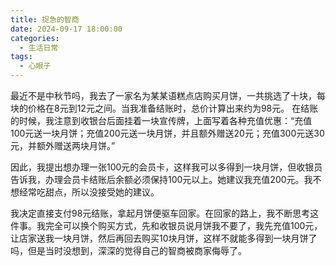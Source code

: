 ```yaml
---
title: 捉急的智商
date: 2024-09-17 18:00:00
categories:
  - 生活日常
tags:
  - 心眼子
---
```

最近不是中秋节吗，我去了一家名为某某语糕点店购买月饼，一共挑选了十块，每块的价格在8元到12元之间。当我准备结账时，总价计算出来约为98元。
在结账的时候，我注意到收银台后面挂着一块宣传牌，上面写着各种充值优惠：“充值100元送一块月饼；充值200元送一块月饼，并且额外赠送20元；充值300元送30元，并额外赠送两块月饼。” 

因此，我提出想办理一张100元的会员卡，这样我可以多得到一块月饼，但收银员告诉我，办理会员卡结账后余额必须保持100元以上。她建议我充值200元。我不想经常吃甜点，所以没接受她的建议。

我决定直接支付98元结账，拿起月饼便驱车回家。在回家的路上，我不断思考这件事。我完全可以换个购买方式，先和收银员说月饼我不要了，我先充值100元，让店家送我一块月饼，然后再回去购买10块月饼，这样不就能多得到一块月饼了吗，但是当时没想到，深深的觉得自己的智商被商家侮辱了。
